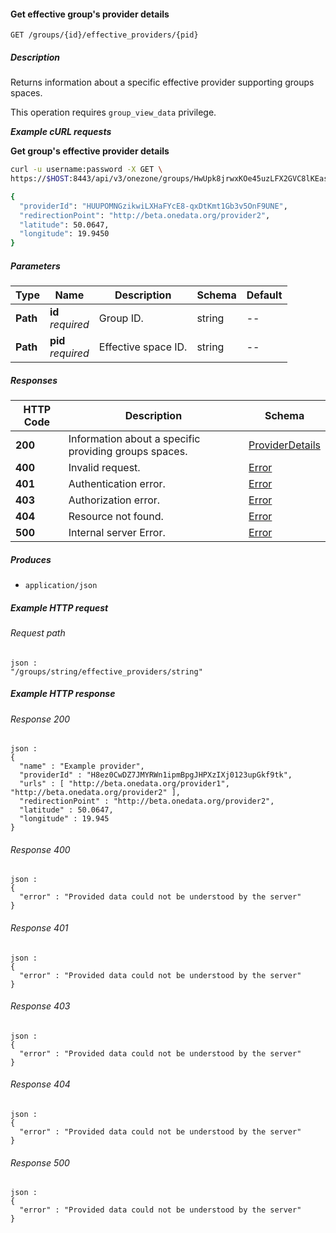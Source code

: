 
<a name="get_effective_group_provider"></a>
#### Get effective group's provider details
```
GET /groups/{id}/effective_providers/{pid}
```


##### Description
Returns information about a specific effective provider supporting groups spaces.

This operation requires `group_view_data` privilege.

***Example cURL requests***

**Get group's effective provider details**
```bash
curl -u username:password -X GET \
https://$HOST:8443/api/v3/onezone/groups/HwUpk8jrwxKOe45uzLFX2GVC8lKEasj4q253sptVqF8/effective_providers/HUUPOMNGzikwiLXHaFYcE8-qxDtKmt1Gb3v5OnF9UNE

{
  "providerId": "HUUPOMNGzikwiLXHaFYcE8-qxDtKmt1Gb3v5OnF9UNE",
  "redirectionPoint": "http://beta.onedata.org/provider2",
  "latitude": 50.0647,
  "longitude": 19.9450
}
```


##### Parameters

|Type|Name|Description|Schema|Default|
|---|---|---|---|---|
|**Path**|**id**  <br>*required*|Group ID.|string|--|
|**Path**|**pid**  <br>*required*|Effective space ID.|string|--|


##### Responses

|HTTP Code|Description|Schema|
|---|---|---|
|**200**|Information about a specific providing groups spaces.|[ProviderDetails](../definitions/ProviderDetails.md#providerdetails)|
|**400**|Invalid request.|[Error](../definitions/Error.md#error)|
|**401**|Authentication error.|[Error](../definitions/Error.md#error)|
|**403**|Authorization error.|[Error](../definitions/Error.md#error)|
|**404**|Resource not found.|[Error](../definitions/Error.md#error)|
|**500**|Internal server Error.|[Error](../definitions/Error.md#error)|


##### Produces

* `application/json`


##### Example HTTP request

###### Request path
```
json :
"/groups/string/effective_providers/string"
```


##### Example HTTP response

###### Response 200
```
json :
{
  "name" : "Example provider",
  "providerId" : "H8ez0CwDZ7JMYRWn1ipmBpgJHPXzIXj0123upGkf9tk",
  "urls" : [ "http://beta.onedata.org/provider1", "http://beta.onedata.org/provider2" ],
  "redirectionPoint" : "http://beta.onedata.org/provider2",
  "latitude" : 50.0647,
  "longitude" : 19.945
}
```


###### Response 400
```
json :
{
  "error" : "Provided data could not be understood by the server"
}
```


###### Response 401
```
json :
{
  "error" : "Provided data could not be understood by the server"
}
```


###### Response 403
```
json :
{
  "error" : "Provided data could not be understood by the server"
}
```


###### Response 404
```
json :
{
  "error" : "Provided data could not be understood by the server"
}
```


###### Response 500
```
json :
{
  "error" : "Provided data could not be understood by the server"
}
```



